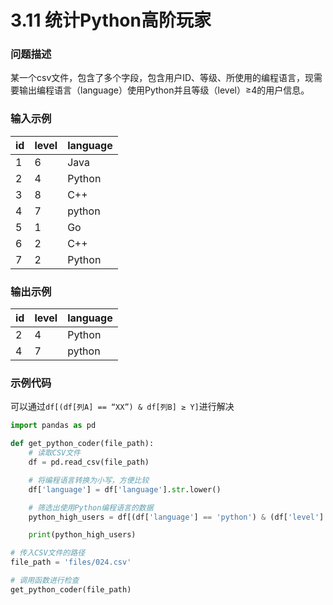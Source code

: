# 3.11 统计Python高阶玩家

### 问题描述

某一个csv文件，包含了多个字段，包含用户ID、等级、所使用的编程语言，现需要输出编程语言（language）使用Python并且等级（level）≥4的用户信息。

### 输入示例

| id | level | language |
| --- | --- | --- |
| 1 | 6 | Java |
| 2 | 4 | Python |
| 3 | 8 | C++ |
| 4 | 7 | python |
| 5 | 1 | Go |
| 6 | 2 | C++ |
| 7 | 2 | Python |

### 输出示例

| id | level | language |
| --- | --- | --- |
| 2 | 4 | Python |
| 4 | 7 | python |

### 示例代码

可以通过`df[(df[列A] == “XX”) & df[列B] ≥ Y]`进行解决

```python
import pandas as pd

def get_python_coder(file_path):
    # 读取CSV文件
    df = pd.read_csv(file_path)

    # 将编程语言转换为小写，方便比较
    df['language'] = df['language'].str.lower()

    # 筛选出使用Python编程语言的数据
    python_high_users = df[(df['language'] == 'python') & (df['level'] >= 4)]

    print(python_high_users)

# 传入CSV文件的路径
file_path = 'files/024.csv'

# 调用函数进行检查
get_python_coder(file_path)
```